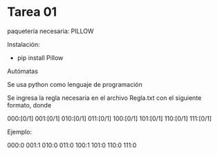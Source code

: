# Tarea 01

paquetería necesaria: PILLOW

Instalación:

- pip install Pillow

Autómatas

Se usa python como lenguaje de programación

Se ingresa la regla necesaria en el archivo Regla.txt con el siguiente formato, donde

000:[0/1]
001:[0/1]
010:[0/1]
011:[0/1]
100:[0/1]
101:[0/1]
110:[0/1]
111:[0/1]

Ejemplo:

000:0
001:1
010:0
011:0
100:1
101:0
110:0
111:0